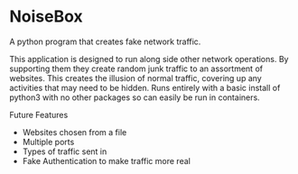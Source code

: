 # NoiseBox
A python program that creates fake network traffic.

This application is designed to run along side other network operations. By supporting them they create random junk traffic to an assortment of websites. This creates the illusion of normal traffic, covering up any activities that may need to be hidden. Runs entirely with a basic install of python3 with no other packages so can easily be run in containers.

Future Features
  - Websites chosen from a file
  - Multiple ports
  - Types of traffic sent in
  - Fake Authentication to make traffic more real
